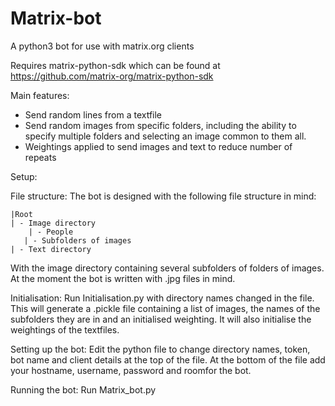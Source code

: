 # Matrix-bot
A python3 bot for use with matrix.org clients

Requires matrix-python-sdk which can be found at https://github.com/matrix-org/matrix-python-sdk

Main features:

- Send random lines from a textfile
- Send random images from specific folders, including the ability to specify multiple folders and selecting an image common to them all.
- Weightings applied to send images and text to reduce number of repeats




Setup:

File structure:
The bot is designed with the following file structure in mind:

    |Root
    | - Image directory 
        | - People 
       | - Subfolders of images 
    | - Text directory

With the image directory containing several subfolders of folders of images. At the moment the bot is written with .jpg files in mind.

Initialisation:
Run Initialisation.py with directory names changed in the file. This will generate a .pickle file containing a list of images, the names of the subfolders they are in and an initialised weighting. It will also initialise the weightings of the textfiles.

Setting up the bot:
Edit the python file to change directory names, token, bot name and client details at the top of the file.
At the bottom of the file add your hostname, username, password and roomfor the bot.

Running the bot:
Run Matrix_bot.py

